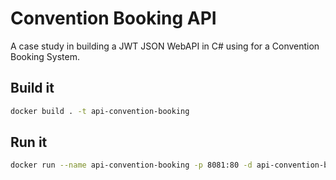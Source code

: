 # Convention Booking API

A case study in building a JWT JSON WebAPI in C# using for a Convention Booking System.

## Build it

```bash
docker build . -t api-convention-booking
```

## Run it

```bash
docker run --name api-convention-booking -p 8081:80 -d api-convention-booking
```
